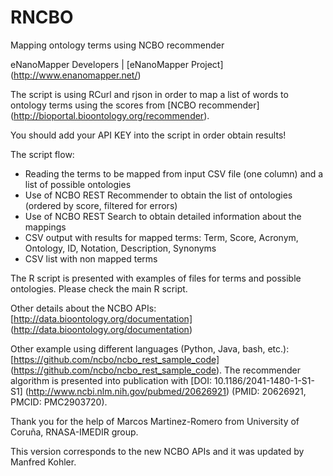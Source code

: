 RNCBO
======

Mapping ontology terms using NCBO recommender

eNanoMapper Developers |  [eNanoMapper Project] (http://www.enanomapper.net/)

The script is using RCurl and rjson in order to map a list of words to ontology terms using the scores from [NCBO recommender] (http://bioportal.bioontology.org/recommender).

You should add your API KEY into the script in order obtain results!

The script flow:
- Reading the terms to be mapped from input CSV file (one column) and a list of possible ontologies
- Use of NCBO REST Recommender to obtain the list of ontologies (ordered by score, filtered for errors)
- Use of NCBO REST Search to obtain detailed information about the mappings
- CSV output with results for mapped terms: Term, Score, Acronym, Ontology, ID, Notation, Description, Synonyms
- CSV list with non mapped terms

The R script is presented with examples of files for terms and possible ontologies. Please check the main R script.

Other details about the NCBO APIs: [http://data.bioontology.org/documentation] (http://data.bioontology.org/documentation)

Other example using different languages (Python, Java, bash, etc.): [https://github.com/ncbo/ncbo_rest_sample_code] (https://github.com/ncbo/ncbo_rest_sample_code). The recommender algorithm is presented into publication with [DOI: 10.1186/2041-1480-1-S1-S1] (http://www.ncbi.nlm.nih.gov/pubmed/20626921) (PMID: 20626921, PMCID: PMC2903720).


Thank you for the help of Marcos Martinez-Romero from University of Coruña, RNASA-IMEDIR group.

This version corresponds to the new NCBO APIs and it was updated by Manfred Kohler.
